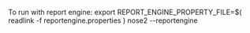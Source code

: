 To run with report engine:
    export REPORT_ENGINE_PROPERTY_FILE=$( readlink -f reportengine.properties )
    nose2 --reportengine 
